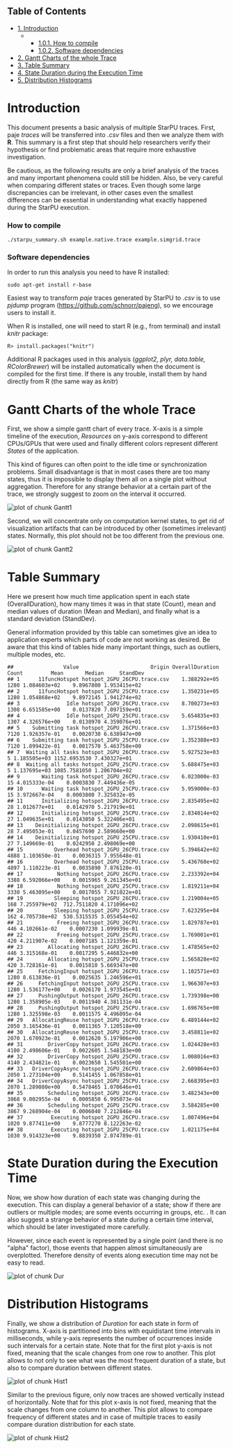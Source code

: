 <div id="table-of-contents">
<h2>Table of Contents</h2>
<div id="text-table-of-contents">
<ul>
<li><a href="#sec-1">1. Introduction</a>
<ul>
<li>
<ul>
<li><a href="#sec-1-0-1">1.0.1. How to compile</a></li>
<li><a href="#sec-1-0-2">1.0.2. Software dependencies</a></li>
</ul>
</li>
</ul>
</li>
<li><a href="#sec-2">2. Gantt Charts of the whole Trace</a></li>
<li><a href="#sec-3">3. Table Summary</a></li>
<li><a href="#sec-4">4. State Duration during the Execution Time</a></li>
<li><a href="#sec-5">5. Distribution Histograms</a></li>
</ul>
</div>
</div>










# Introduction

This document presents a basic analysis of multiple StarPU
traces. First, paje *traces* will be transferred into *.csv* files and
then we analyze them with **R**. This summary is a first step that
should help researchers verify their hypothesis or find problematic
areas that require more exhaustive investigation.

Be cautious, as the following results are only a brief analysis of
the traces and many important phenomena could still be hidden. Also,
be very careful when comparing different states or traces. Even
though some large discrepancies can be irrelevant, in other cases
even the smallest differences can be essential in understanding what
exactly happened during the StarPU execution.

### How to compile

    ./starpu_summary.sh example.native.trace example.simgrid.trace

### Software dependencies

In order to run this analysis you need to have R installed:

    sudo apt-get install r-base 

Easiest way to transform *paje* traces generated by StarPU to *.csv* is to use *pjdump* program (<https://github.com/schnorr/pajeng>), so we encourage users to install it.

When R is installed, one will need to start R (e.g., from terminal) and install *knitr* package:

    R> install.packages("knitr")

Additional R packages used in this analysis (*ggplot2, plyr, data.table, RColorBrewer*) will be installed automatically when the document is compiled for the first time. If there is any trouble, install them by hand directly from R (the same way as *knitr*)

# Gantt Charts of the whole Trace

First, we show a simple gantt chart of every trace. X-axis is a
simple timeline of the execution, *Resources* on y-axis correspond
to different CPUs/GPUs that were used and finally different colors
represent different *States* of the application.

This kind of figures can often point to the idle time or
synchronization problems. Small disadvantage is that in most cases
there are too many states, thus it is impossible to display them all
on a single plot without aggregation. Therefore for any strange
behavior at a certain part of the trace, we strongly suggest to zoom
on the interval it occurred.

![plot of chunk Gantt1](figure/Gantt1-1.png)

Second, we will concentrate only on computation kernel states, to
get rid of visualization artifacts that can be introduced by other
(sometimes irrelevant) states. Normally, this plot should not be too
different from the previous one.

![plot of chunk Gantt2](figure/Gantt2-1.png)

# Table Summary

Here we present how much time application spent in each state
(OverallDuration), how many times it was in that state (Count),
mean and median values of duration (Mean and Median), and finally
what is a standard deviation (StandDev).

General information provided by this table can sometimes give an
idea to application experts which parts of code are not working as
desired. Be aware that this kind of tables hide many important
things, such as outliers, multiple modes, etc.


```
##                Value                       Origin OverallDuration Count         Mean       Median     StandDev
## 1      11funcHotspot hotspot_2GPU_26CPU.trace.csv    1.388292e+05  1280 1.084603e+02    9.8967800 1.953415e+02
## 2      11funcHotspot hotspot_2GPU_25CPU.trace.csv    1.350231e+05  1280 1.054868e+02    9.8972145 1.941274e+02
## 3               Idle hotspot_2GPU_26CPU.trace.csv    8.700273e+03  1308 6.651585e+00    0.0137820 7.097159e+01
## 4               Idle hotspot_2GPU_25CPU.trace.csv    5.654835e+03  1307 4.326576e+00    0.0138970 4.359076e+01
## 5    Submitting task hotspot_2GPU_26CPU.trace.csv    1.371566e+03  7120 1.926357e-01    0.0020730 6.638947e+00
## 6    Submitting task hotspot_2GPU_25CPU.trace.csv    1.352388e+03  7120 1.899422e-01    0.0017570 5.463758e+00
## 7  Waiting all tasks hotspot_2GPU_26CPU.trace.csv    5.927523e+03     5 1.185505e+03 1152.6953530 7.430327e+01
## 8  Waiting all tasks hotspot_2GPU_25CPU.trace.csv    5.688475e+03     5 1.137695e+03 1085.7581050 1.206704e+02
## 9       Waiting task hotspot_2GPU_26CPU.trace.csv    6.023000e-03    15 4.015333e-04    0.0003830 7.449436e-05
## 10      Waiting task hotspot_2GPU_25CPU.trace.csv    5.959000e-03    15 3.972667e-04    0.0003800 7.325832e-05
## 11      Initializing hotspot_2GPU_26CPU.trace.csv    2.835495e+02    28 1.012677e+01    0.0142970 5.217919e+01
## 12      Initializing hotspot_2GPU_25CPU.trace.csv    2.834014e+02    27 1.049635e+01    0.0143050 5.322406e+01
## 13    Deinitializing hotspot_2GPU_26CPU.trace.csv    2.098615e+01    28 7.495053e-01    0.0457690 2.589660e+00
## 14    Deinitializing hotspot_2GPU_25CPU.trace.csv    1.930410e+01    27 7.149669e-01    0.0242950 2.498069e+00
## 15          Overhead hotspot_2GPU_26CPU.trace.csv    5.394642e+02  4888 1.103650e-01    0.0036315 7.955648e-01
## 16          Overhead hotspot_2GPU_25CPU.trace.csv    5.436760e+02  4897 1.110223e-01    0.0035890 7.876120e-01
## 17           Nothing hotspot_2GPU_26CPU.trace.csv    2.233392e+04  3388 6.592066e+00    0.0015965 9.261345e+01
## 18           Nothing hotspot_2GPU_25CPU.trace.csv    1.819211e+04  3330 5.463095e+00    0.0017055 7.921022e+01
## 19          Sleeping hotspot_2GPU_26CPU.trace.csv    1.219004e+05   168 7.255979e+02  712.7511820 4.171096e+02
## 20          Sleeping hotspot_2GPU_25CPU.trace.csv    7.623295e+04   162 4.705738e+02  530.5315535 3.055454e+02
## 21           Freeing hotspot_2GPU_26CPU.trace.csv    1.829787e+01   446 4.102661e-02    0.0007230 1.099939e-01
## 22           Freeing hotspot_2GPU_25CPU.trace.csv    1.769001e+01   420 4.211907e-02    0.0007185 1.121359e-01
## 23        Allocating hotspot_2GPU_26CPU.trace.csv    1.478565e+02   446 3.315168e-01    0.0017295 5.446832e+00
## 24        Allocating hotspot_2GPU_25CPU.trace.csv    1.565828e+02   420 3.728161e-01    0.0015810 5.669347e+00
## 25     FetchingInput hotspot_2GPU_26CPU.trace.csv    1.102571e+03  1280 8.613836e-01    0.0025635 1.246596e+01
## 26     FetchingInput hotspot_2GPU_25CPU.trace.csv    1.966307e+03  1280 1.536177e+00    0.0026170 1.973545e+01
## 27     PushingOutput hotspot_2GPU_26CPU.trace.csv    1.739398e+00  1280 1.358905e-03    0.0011940 4.381131e-04
## 28     PushingOutput hotspot_2GPU_25CPU.trace.csv    1.696765e+00  1280 1.325598e-03    0.0011575 4.496095e-04
## 29   AllocatingReuse hotspot_2GPU_26CPU.trace.csv    6.489144e+02  2050 3.165436e-01    0.0011365 7.120518e+00
## 30   AllocatingReuse hotspot_2GPU_25CPU.trace.csv    3.458811e+02  2070 1.670923e-01    0.0012620 5.197906e+00
## 31        DriverCopy hotspot_2GPU_26CPU.trace.csv    1.024428e+03  4100 2.498606e-01    0.0022605 1.548183e+00
## 32        DriverCopy hotspot_2GPU_25CPU.trace.csv    1.008016e+03  4140 2.434821e-01    0.0023650 1.545501e+00
## 33   DriverCopyAsync hotspot_2GPU_26CPU.trace.csv    2.609864e+03  2050 1.273104e+00    0.5141455 1.067858e+01
## 34   DriverCopyAsync hotspot_2GPU_25CPU.trace.csv    2.668395e+03  2070 1.289080e+00    0.5478465 1.070646e+01
## 35        Scheduling hotspot_2GPU_26CPU.trace.csv    3.482343e+00  3868 9.002955e-04    0.0005850 6.995073e-04
## 36        Scheduling hotspot_2GPU_25CPU.trace.csv    3.584285e+00  3867 9.268904e-04    0.0006040 7.212846e-04
## 37         Executing hotspot_2GPU_26CPU.trace.csv    1.007496e+04  1020 9.877411e+00    9.8777270 8.122263e-02
## 38         Executing hotspot_2GPU_25CPU.trace.csv    1.021175e+04  1030 9.914323e+00    9.8839350 2.074789e-01
```

# State Duration during the Execution Time

Now, we show how duration of each state was changing during the
execution. This can display a general behavior of a state; show if
there are outliers or multiple modes; are some events occurring in
groups, etc. . It can also suggest a strange behavior of a state
during a certain time interval, which should be later investigated
more carefully.

  However, since each event is represented by a single point (and
there is no "alpha" factor), those events that happen almost
simultaneously are overplotted. Therefore density of events along
execution time may not be easy to read.

![plot of chunk Dur](figure/Dur-1.png)

# Distribution Histograms

Finally, we show a distribution of *Duration* for each state in form
of histograms. X-axis is partitioned into bins with equidistant time
intervals in milliseconds, while y-axis represents the number of
occurrences inside such intervals for a certain state. Note that for
the first plot y-axis is not fixed, meaning that the scale changes
from one row to another. This plot allows to not only to see what
was the most frequent duration of a state, but also to compare
duration between different states.

![plot of chunk Hist1](figure/Hist1-1.png)

Similar to the previous figure, only now traces are showed vertically
instead of horizontally. Note that for this plot x-axis is not fixed,
meaning that the scale changes from one column to another. This plot
allows to compare frequency of different states and in case of
multiple traces to easily compare duration distribution for each
state.

![plot of chunk Hist2](figure/Hist2-1.png)
